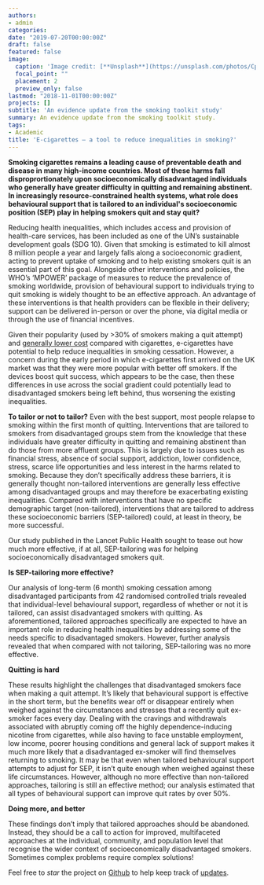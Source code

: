 ```yaml
--- 
authors:
- admin
categories: 
date: "2019-07-20T00:00:00Z"
draft: false 
featured: false
image:
  caption: 'Image credit: [**Unsplash**](https://unsplash.com/photos/CpkOjOcXdUY)'
  focal_point: ""
  placement: 2
  preview_only: false 
lastmod: "2018-11-01T00:00:00Z"  
projects: [] 
subtitle: 'An evidence update from the smoking toolkit study'
summary: An evidence update from the smoking toolkit study.
tags: 
- Academic
title: 'E-cigarettes – a tool to reduce inequalities in smoking?'
---
```

  
**Smoking cigarettes remains a leading cause of preventable death and disease in many high-income countries. Most of these harms fall disproprortionately upon socioeconomically disadvantaged individuals who generally have greater difficulty in quitting and remaining abstinent. In increasingly resource-constrained health systems, what role does behavioural support that is tailored to an individual's socioeconomic position (SEP) play in helping smokers quit and stay quit?**  
  
Reducing health inequalities, which includes access and provision of health-care services, has been included as one of the UN’s sustainable development goals (SDG 10). Given that smoking is estimated to kill almost 8 million people a year and largely falls along a socioeconomic gradient, acting to prevent uptake of smoking and to help existing smokers quit is an essential part of this goal. Alongside other interventions and policies, the WHO’s ‘MPOWER’ package of measures to reduce the prevalence of smoking worldwide, provision of behavioural support to individuals trying to quit smoking is widely thought to be an effective approach. An advantage of these interventions is that health providers can be flexible in their delivery; support can be delivered in-person or over the phone, via digital media or through the use of financial incentives.

Given their popularity (used by >30% of smokers making a quit attempt) and [generally lower cost](https://www.cancerresearchuk.org/about-cancer/causes-of-cancer/smoking-and-cancer/are-e-cigarettes-harmful#ecigs10) compared with cigarettes, e-cigarettes have potential to help reduce inequalities in smoking cessation. However, a concern during the early period in which e-cigarettes first arrived on the UK market was that they were more popular with better off smokers. If the devices boost quit success, which appears to be the case, then these differences in use across the social gradient could potentially lead to disadvantaged smokers being left behind, thus worsening the existing inequalities.
       
**To tailor or not to tailor?**
                                                                                        Even with the best support, most people relapse to smoking within the first month of quitting. Interventions that are tailored to smokers from disadvantaged groups stem from the knowledge that these individuals have greater difficulty in quitting and remaining abstinent than do those from more affluent groups. This is largely due to issues such as financial stress, absence of social support, addiction, lower confidence, stress, scarce life opportunities and less interest in the harms related to smoking. Because they don’t specifically address these barriers, it is generally thought non-tailored interventions are generally less effective among disadvantaged groups and may therefore be exacerbating existing inequalities. Compared with interventions that have no specific demographic target (non-tailored), interventions that are tailored to address these socioeconomic barriers (SEP-tailored) could, at least in theory, be more successful. 
                                                                                        
Our study published in the Lancet Public Health sought to tease out how much more effective, if at all, SEP-tailoring was for helping socioeconomically disadvantaged smokers quit.      

**Is SEP-tailoring more effective?**

Our analysis of long-term (6 month) smoking cessation among disadvantaged participants from 42 randomised controlled trials revealed that individual-level behavioural support, regardless of whether or not it is tailored, can assist disadvantaged smokers with quitting. As aforementioned, tailored approaches specifically are expected to have an important role in reducing health inequalities by addressing some of the needs specific to disadvantaged smokers. However, further analysis revealed that when compared with not tailoring, SEP-tailoring was no more effective.  
                                                                                        
**Quitting is hard**

These results highlight the challenges that disadvantaged smokers face when making a quit attempt. It’s likely that behavioural support is effective in the short term, but the benefits wear off or disappear entirely when weighed against the circumstances and stresses that a recently quit ex-smoker faces every day. Dealing with the cravings and withdrawals associated with abruptly coming off the highly dependence-inducing nicotine from cigarettes, while also having to face unstable employment, low income, poorer housing conditions and general lack of support makes it much more likely that a disadvantaged ex-smoker will find themselves returning to smoking. It may be that even when tailored behavioural support attempts to adjust for SEP, it isn’t quite enough when weighed against these life circumstances. However, although no more effective than non-tailored approaches, tailoring is still an effective method; our analysis estimated that all types of behavioural support can improve quit rates by over 50%. 

**Doing more, and better**

These findings don’t imply that tailored approaches should be abandoned. Instead, they should be a call to action for improved, multifaceted approaches at the individual, community, and population level that recognise the wider context of socioeconomically disadvantaged smokers. Sometimes complex problems require complex solutions! 

Feel free to *star* the project on [Github](https://github.com/gcushen/hugo-academic/) to help keep track of [updates](https://sourcethemes.com/academic/updates).